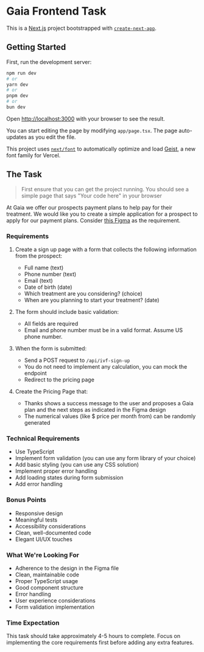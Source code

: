 # Gaia Frontend Task

This is a [Next.js](https://nextjs.org) project bootstrapped with [`create-next-app`](https://nextjs.org/docs/app/api-reference/cli/create-next-app).

## Getting Started

First, run the development server:

```bash
npm run dev
# or
yarn dev
# or
pnpm dev
# or
bun dev
```

Open [http://localhost:3000](http://localhost:3000) with your browser to see the result.

You can start editing the page by modifying `app/page.tsx`. The page auto-updates as you edit the file.

This project uses [`next/font`](https://nextjs.org/docs/app/building-your-application/optimizing/fonts) to automatically optimize and load [Geist](https://vercel.com/font), a new font family for Vercel.

## The Task

> First ensure that you can get the project running. You should see a simple page that says "Your code here" in your browser

At Gaia we offer our prospects payment plans to help pay for their treatment. We would like you to create a simple application for a prospect to apply for our payment plans. Consider [this Figma](https://www.figma.com/design/ocQBX5nkoP32ErHSYBoFCN/Frontent-Engineer-Interview-Task?node-id=0-42&t=y1jSwhDWWQhUhc5l-1) as the requirement.

### Requirements

1. Create a sign up page with a form that collects the following information from the prospect:
   - Full name (text)
   - Phone number (text)
   - Email (text)
   - Date of birth (date)
   - Which treatment are you considering? (choice)
   - When are you planning to start your treatment? (date)

2. The form should include basic validation:
   - All fields are required
   - Email and phone number must be in a valid format. Assume US phone number.

3. When the form is submitted:
   - Send a POST request to `/api/ivf-sign-up`
    * You do not need to implement any calculation, you can mock the endpoint
   - Redirect to the pricing page

4. Create the Pricing Page that:
   - Thanks shows a success message to the user and proposes a Gaia plan and the next steps as indicated in the Figma design
   - The numerical values (like $ price per month from) can be randomly generated

### Technical Requirements

- Use TypeScript
- Implement form validation (you can use any form library of your choice)
- Add basic styling (you can use any CSS solution)
- Implement proper error handling
- Add loading states during form submission
- Add error handling

### Bonus Points

- Responsive design
- Meaningful tests
- Accessibility considerations
- Clean, well-documented code
- Elegant UI/UX touches

### What We're Looking For

- Adherence to the design in the Figma file
- Clean, maintainable code
- Proper TypeScript usage
- Good component structure
- Error handling
- User experience considerations
- Form validation implementation

### Time Expectation

This task should take approximately 4-5 hours to complete. Focus on implementing the core requirements first before adding any extra features.
